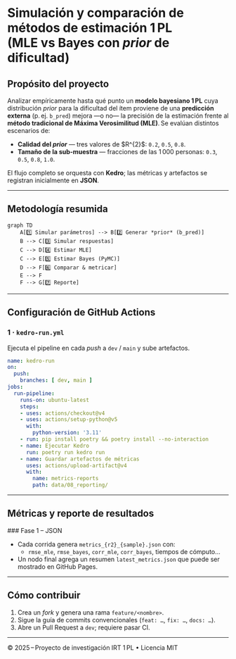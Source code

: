 # Simulación y comparación de métodos de estimación 1 PL (MLE vs Bayes con *prior* de dificultad)

## Propósito del proyecto

Analizar empíricamente hasta qué punto un **modelo bayesiano 1 PL** cuya distribución *prior* para la dificultad del ítem proviene de una **predicción externa** (p. ej. `b_pred`) mejora —o no— la precisión de la estimación frente al **método tradicional de Máxima Verosimilitud (MLE)**. Se evalúan distintos escenarios de:

*   **Calidad del *prior*** — tres valores de \$R^{2}\$: `0.2`, `0.5`, `0.8`.
*   **Tamaño de la sub‑muestra** — fracciones de las 1 000 personas: `0.3`, `0.5`, `0.8`, `1.0`.

El flujo completo se orquesta con **Kedro**; las métricas y artefactos se registran inicialmente en **JSON**.

---

## Metodología resumida

```mermaid
graph TD
    A[1️⃣ Simular parámetros] --> B[2️⃣ Generar *prior* (b_pred)]
    B --> C[3️⃣ Simular respuestas]
    C --> D[4️⃣ Estimar MLE]
    C --> E[5️⃣ Estimar Bayes (PyMC)]
    D --> F[6️⃣ Comparar & metricar]
    E --> F
    F --> G[7️⃣ Reporte]
```

---


## Configuración de GitHub Actions

### 1 · `kedro-run.yml`

Ejecuta el pipeline en cada *push* a `dev` / `main` y sube artefactos.

```yaml
name: kedro-run
on:
  push:
    branches: [ dev, main ]
jobs:
  run-pipeline:
    runs-on: ubuntu-latest
    steps:
    - uses: actions/checkout@v4
    - uses: actions/setup-python@v5
      with:
        python-version: '3.11'
    - run: pip install poetry && poetry install --no-interaction
    - name: Ejecutar Kedro
      run: poetry run kedro run
    - name: Guardar artefactos de métricas
      uses: actions/upload-artifact@v4
      with:
        name: metrics-reports
        path: data/08_reporting/
```

---

## Métricas y reporte de resultados

### Fase 1 – JSON

*   Cada corrida genera `metrics_{r2}_{sample}.json` con:
    *   `rmse_mle`, `rmse_bayes`, `corr_mle`, `corr_bayes`, tiempos de cómputo…
*   Un nodo final agrega un resumen `latest_metrics.json` que puede ser mostrado en GitHub Pages.

---

## Cómo contribuir

1.  Crea un *fork* y genera una rama `feature/<nombre>`.
2.  Sigue la guía de commits convencionales (`feat: …`, `fix: …`, `docs: …`).
3.  Abre un Pull Request a `dev`; requiere pasar CI.

---

© 2025 – Proyecto de investigación IRT 1 PL • Licencia MIT
